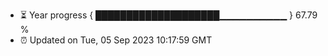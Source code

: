 - ⏳ Year progress { ████████████████████▁▁▁▁▁▁▁▁▁▁ } 67.79 %
- ⏰ Updated on Tue, 05 Sep 2023 10:17:59 GMT

